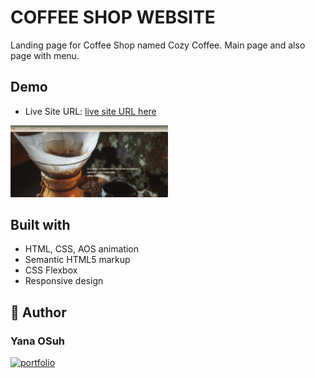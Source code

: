 # COFFEE SHOP WEBSITE

Landing page for Coffee Shop named Cozy Coffee. Main page and also page with menu.

## Demo

- Live Site URL: [live site URL here](https://yanaos-cozy-coffee.netlify.app/)


<img src="/mainPage.png" width="50%">

## Built with

- HTML, CSS, AOS animation
- Semantic HTML5 markup
- CSS Flexbox
- Responsive design


## 🔗 Author
### Yana OSuh 
[![portfolio](https://img.shields.io/badge/my_portfolio-000?style=for-the-badge&logo=ko-fi&logoColor=white)](https://yanaos-portfolio.glitch.me/)
